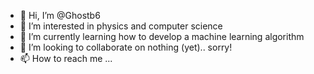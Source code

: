 - 👋 Hi, I’m @Ghostb6
- 👀 I’m interested in physics and computer science
- 🌱 I’m currently learning how to develop a machine learning algorithm
- 💞️ I’m looking to collaborate on nothing (yet).. sorry!
- 📫 How to reach me ...

<!---
Ghostb6/Ghostb6 is a ✨ special ✨ repository because its `README.md` (this file) appears on your GitHub profile.
You can click the Preview link to take a look at your changes.
--->
